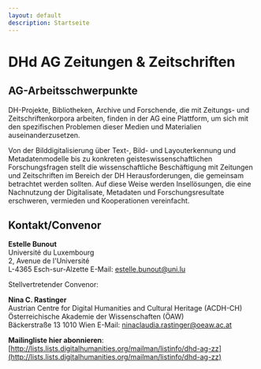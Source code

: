 ```yaml
---
layout: default
description: Startseite
---
```


# DHd AG Zeitungen & Zeitschriften

## AG-Arbeitsschwerpunkte
DH-Projekte, Bibliotheken, Archive und Forschende, die mit Zeitungs- und Zeitschriftenkorpora arbeiten, finden in der AG eine Plattform, um sich mit den spezifischen Problemen dieser Medien und Materialien auseinanderzusetzen. 

Von der Bilddigitalisierung über Text-, Bild- und Layouterkennung und Metadatenmodelle bis zu konkreten geisteswissenschaftlichen Forschungsfragen stellt die wissenschaftliche Beschäftigung mit Zeitungen und Zeitschriften im Bereich der DH Herausforderungen, die gemeinsam betrachtet werden sollten. Auf diese Weise werden Insellösungen, die eine Nachnutzung der Digitalisate, Metadaten und Forschungsresultate erschweren, vermieden und Kooperationen vereinfacht.

## Kontakt/Convenor
**Estelle Bunout**    
Université du Luxembourg    
2, Avenue de l'Université   
L-4365 Esch-sur-Alzette
E-Mail: estelle.bunout@uni.lu
    
Stellvertretender Convenor:
    
**Nina C. Rastinger**  
Austrian Centre for Digital Humanities and Cultural Heritage (ACDH-CH)  
Österreichische Akademie der Wissenschaften (ÖAW)   
Bäckerstraße 13 
1010 Wien
E-Mail: ninaclaudia.rastinger@oeaw.ac.at

**Mailingliste hier abonnieren**: [http://lists.lists.digitalhumanities.org/mailman/listinfo/dhd-ag-zz](http://lists.lists.digitalhumanities.org/mailman/listinfo/dhd-ag-zz) 
